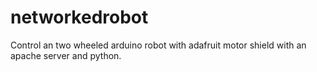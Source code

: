 # networkedrobot

Control an two wheeled arduino robot with adafruit motor shield with an apache server and python.
